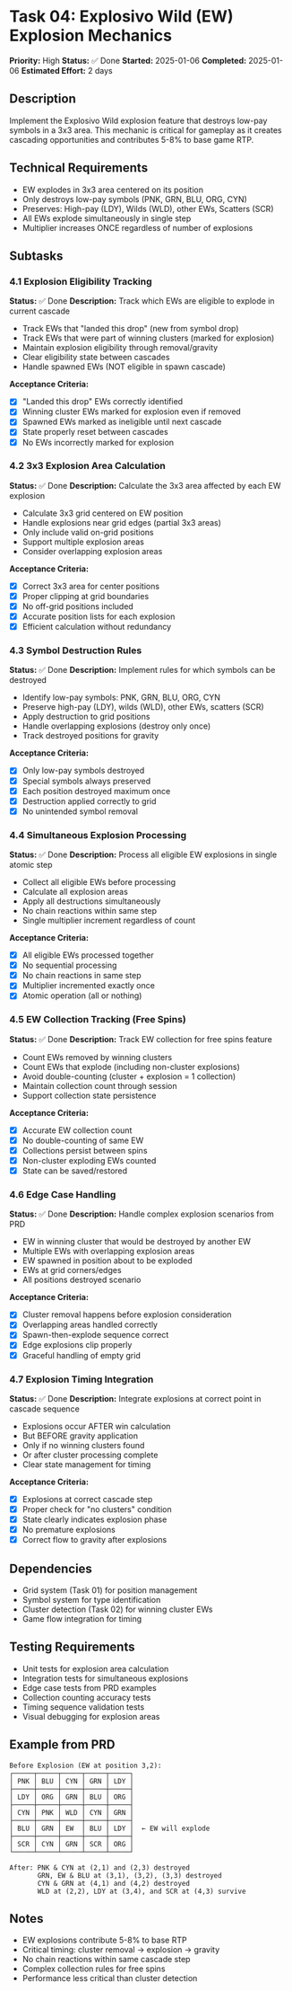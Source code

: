 # Task 04: Explosivo Wild (EW) Explosion Mechanics

**Priority:** High
**Status:** ✅ Done
**Started:** 2025-01-06
**Completed:** 2025-01-06
**Estimated Effort:** 2 days

## Description
Implement the Explosivo Wild explosion feature that destroys low-pay symbols in a 3x3 area. This mechanic is critical for gameplay as it creates cascading opportunities and contributes 5-8% to base game RTP.

## Technical Requirements
- EW explodes in 3x3 area centered on its position
- Only destroys low-pay symbols (PNK, GRN, BLU, ORG, CYN)
- Preserves: High-pay (LDY), Wilds (WLD), other EWs, Scatters (SCR)
- All EWs explode simultaneously in single step
- Multiplier increases ONCE regardless of number of explosions

## Subtasks

### 4.1 Explosion Eligibility Tracking
**Status:** ✅ Done
**Description:** Track which EWs are eligible to explode in current cascade
- Track EWs that "landed this drop" (new from symbol drop)
- Track EWs that were part of winning clusters (marked for explosion)
- Maintain explosion eligibility through removal/gravity
- Clear eligibility state between cascades
- Handle spawned EWs (NOT eligible in spawn cascade)

**Acceptance Criteria:**
- [x] "Landed this drop" EWs correctly identified
- [x] Winning cluster EWs marked for explosion even if removed
- [x] Spawned EWs marked as ineligible until next cascade
- [x] State properly reset between cascades
- [x] No EWs incorrectly marked for explosion

### 4.2 3x3 Explosion Area Calculation
**Status:** ✅ Done
**Description:** Calculate the 3x3 area affected by each EW explosion
- Calculate 3x3 grid centered on EW position
- Handle explosions near grid edges (partial 3x3 areas)
- Only include valid on-grid positions
- Support multiple explosion areas
- Consider overlapping explosion areas

**Acceptance Criteria:**
- [x] Correct 3x3 area for center positions
- [x] Proper clipping at grid boundaries
- [x] No off-grid positions included
- [x] Accurate position lists for each explosion
- [x] Efficient calculation without redundancy

### 4.3 Symbol Destruction Rules
**Status:** ✅ Done
**Description:** Implement rules for which symbols can be destroyed
- Identify low-pay symbols: PNK, GRN, BLU, ORG, CYN
- Preserve high-pay (LDY), wilds (WLD), other EWs, scatters (SCR)
- Apply destruction to grid positions
- Handle overlapping explosions (destroy only once)
- Track destroyed positions for gravity

**Acceptance Criteria:**
- [x] Only low-pay symbols destroyed
- [x] Special symbols always preserved
- [x] Each position destroyed maximum once
- [x] Destruction applied correctly to grid
- [x] No unintended symbol removal

### 4.4 Simultaneous Explosion Processing
**Status:** ✅ Done
**Description:** Process all eligible EW explosions in single atomic step
- Collect all eligible EWs before processing
- Calculate all explosion areas
- Apply all destructions simultaneously
- No chain reactions within same step
- Single multiplier increment regardless of count

**Acceptance Criteria:**
- [x] All eligible EWs processed together
- [x] No sequential processing
- [x] No chain reactions in same step
- [x] Multiplier incremented exactly once
- [x] Atomic operation (all or nothing)

### 4.5 EW Collection Tracking (Free Spins)
**Status:** ✅ Done
**Description:** Track EW collection for free spins feature
- Count EWs removed by winning clusters
- Count EWs that explode (including non-cluster explosions)
- Avoid double-counting (cluster + explosion = 1 collection)
- Maintain collection count through session
- Support collection state persistence

**Acceptance Criteria:**
- [x] Accurate EW collection count
- [x] No double-counting of same EW
- [x] Collections persist between spins
- [x] Non-cluster exploding EWs counted
- [x] State can be saved/restored

### 4.6 Edge Case Handling
**Status:** ✅ Done
**Description:** Handle complex explosion scenarios from PRD
- EW in winning cluster that would be destroyed by another EW
- Multiple EWs with overlapping explosion areas
- EW spawned in position about to be exploded
- EWs at grid corners/edges
- All positions destroyed scenario

**Acceptance Criteria:**
- [x] Cluster removal happens before explosion consideration
- [x] Overlapping areas handled correctly
- [x] Spawn-then-explode sequence correct
- [x] Edge explosions clip properly
- [x] Graceful handling of empty grid

### 4.7 Explosion Timing Integration
**Status:** ✅ Done
**Description:** Integrate explosions at correct point in cascade sequence
- Explosions occur AFTER win calculation
- But BEFORE gravity application
- Only if no winning clusters found
- Or after cluster processing complete
- Clear state management for timing

**Acceptance Criteria:**
- [x] Explosions at correct cascade step
- [x] Proper check for "no clusters" condition
- [x] State clearly indicates explosion phase
- [x] No premature explosions
- [x] Correct flow to gravity after explosions

## Dependencies
- Grid system (Task 01) for position management
- Symbol system for type identification
- Cluster detection (Task 02) for winning cluster EWs
- Game flow integration for timing

## Testing Requirements
- Unit tests for explosion area calculation
- Integration tests for simultaneous explosions
- Edge case tests from PRD examples
- Collection counting accuracy tests
- Timing sequence validation tests
- Visual debugging for explosion areas

## Example from PRD
```
Before Explosion (EW at position 3,2):
┌─────┬─────┬─────┬─────┬─────┐
│ PNK │ BLU │ CYN │ GRN │ LDY │
├─────┼─────┼─────┼─────┼─────┤
│ LDY │ ORG │ GRN │ BLU │ ORG │
├─────┼─────┼─────┼─────┼─────┤
│ CYN │ PNK │ WLD │ CYN │ GRN │
├─────┼─────┼─────┼─────┼─────┤
│ BLU │ GRN │ EW  │ BLU │ LDY │  ← EW will explode
├─────┼─────┼─────┼─────┼─────┤
│ SCR │ CYN │ GRN │ SCR │ ORG │
└─────┴─────┴─────┴─────┴─────┘

After: PNK & CYN at (2,1) and (2,3) destroyed
       GRN, EW & BLU at (3,1), (3,2), (3,3) destroyed
       CYN & GRN at (4,1) and (4,2) destroyed
       WLD at (2,2), LDY at (3,4), and SCR at (4,3) survive
```

## Notes
- EW explosions contribute 5-8% to base RTP
- Critical timing: cluster removal → explosion → gravity
- No chain reactions within same cascade step
- Complex collection rules for free spins
- Performance less critical than cluster detection